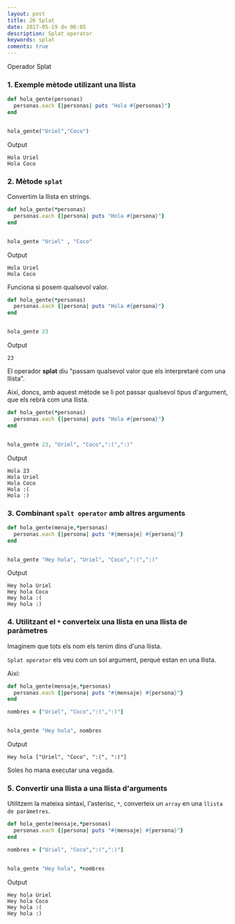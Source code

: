 ```yaml
---
layout: post
title: 26 Splat
date: 2017-05-19 dv 06:05
description: Splat operator
keywords: splat
coments: true
---
```


Operador Splat

### 1. Exemple mètode utilizant una llista

```ruby
def hola_gente(personas)
  personas.each {|personas| puts "Hola #{personas}"}
end


hola_gente("Uriel","Coco")
```

Output

```
Hola Uriel
Hola Coco
```

### 2. Mètode `splat`

Convertim la llista en strings.

```ruby
def hola_gente(*personas)
  personas.each {|persona| puts "Hola #{persona}"}
end


hola_gente "Uriel" , "Coco"
```

Output

```
Hola Uriel
Hola Coco
```

Funciona si posem qualsevol valor.

```ruby
def hola_gente(*personas)
  personas.each {|persona| puts "Hola #{persona}"}
end


hola_gente 23
```

Output

```
23
```

El operador **splat** diu "passam qualsevol valor que els interpretaré com una llista".

Així, doncs, amb aquest mètode se li pot passar qualsevol tipus d'argument, que els rebrà com una llista.

```ruby
def hola_gente(*personas)
  personas.each {|persona| puts "Hola #{persona}"}
end


hola_gente 23, "Uriel", "Coco",":(",":)"
```

Output

```
Hola 23
Hola Uriel
Hola Coco
Hola :(
Hola :)
```

### 3. Combinant `spalt operator` amb altres arguments

```ruby
def hola_gente(menaje,*personas)
  personas.each {|persona| puts "#{mensaje} #{persona}"}
end


hola_gente "Hey hola", "Uriel", "Coco",":(",":)"
```

Output

```
Hey hola Uriel
Hey hola Coco
Hey hola :(
Hey hola :)
```

### 4. Utilitzant el `*` converteix una llista en una llista de paràmetres

Imaginem que tots els nom els tenim dins d'una llista.

`Splat operator` els veu com un sol argument, perquè estan en una llista.

Així:

```ruby
def hola_gente(mensaje,*personas)
  personas.each {|persona| puts "#{mensaje} #{persona}"}
end

nombres = ["Uriel", "Coco",":(",":)"]


hola_gente "Hey hola", nombres
```

Output

```
Hey hola ["Uriel", "Coco", ":(", ":)"]
```

Soles ho mana executar una vegada.

### 5. Convertir una llista a una llista d'arguments

Utilitzem la mateixa sintaxi, l'asterisc, `*`, converteix un `array` en una `llista de paràmetres`.

```ruby
def hola_gente(mensaje,*personas)
  personas.each {|persona| puts "#{mensaje} #{persona}"}
end

nombres = ["Uriel", "Coco",":(",":)"]


hola_gente "Hey hola", *nombres
```

Output

```
Hey hola Uriel
Hey hola Coco
Hey hola :(
Hey hola :)
```


